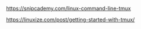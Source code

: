  
https://snipcademy.com/linux-command-line-tmux


https://linuxize.com/post/getting-started-with-tmux/
